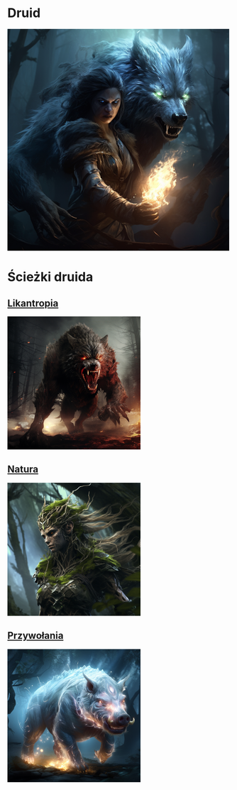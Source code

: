 # Druid

<img src="imgs/druid.png" width="500">

# Ścieżki druida

## [Likantropia](sciezki/likantropia.md)
<img src="sciezki/imgs/likantropia.png" width="300">

## [Natura](sciezki/natura.md)
<img src="sciezki/imgs/natura.png" width="300">

## [Przywołania](sciezki/przywolywania.md)
<img src="sciezki/imgs/przywolywania.png" width="300">
